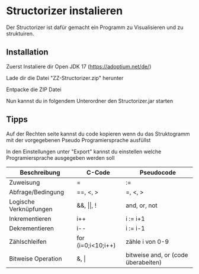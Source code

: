 
# Structorizer instalieren

Der Structorizer ist dafür gemacht ein Programm zu Visualisieren und zu struktuiren. 
## Installation 
Zuerst Instaliere dir Open JDK 17 (https://adoptium.net/de/) 

Lade dir die Datei "ZZ-Structorizer.zip" herunter

Entpacke die ZIP Datei

Nun kannst du in folgendem Unterordner den Structorizer.jar starten



## Tipps

Auf der Rechten seite kannst du code kopieren wenn du das Struktogramm mit der vorgegebenen Pseudo Programiersprache ausfüllst

In den Einstellungen unter "Export" kannst du einstellen welche Programiersprache ausgegeben werden soll

Beschreibung | C-Code | Pseudocode
-------- | -------- | --------
Zuweisung  | =  | :=
Abfrage/Bedingung   | ==, <, >  | =, <, >
Logische Verknüpfungen  | &&, \|\|, !   | and, or, not
Inkrementieren   | i++   | i := i+1
Dekrementieren   | i--   | i := i-1
Zählschleifen   | for (i=0;i<10;i++)   | zähle i von 0-9
Bitweise Operation   | &, \|   | bitweise and, or (code überabeiten)
